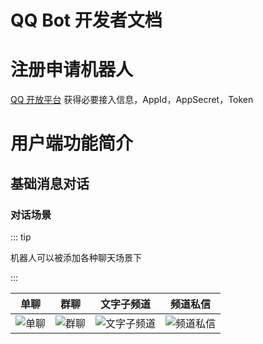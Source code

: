 
# **QQ Bot 开发者文档**

# 注册申请机器人

[QQ 开放平台](https://qqminiapp.cdn-go.cn/open-platform/5a0464bb/favicon.ico) 获得必要接入信息，AppId，AppSecret，Token

# 用户端功能简介

## 基础消息对话

### 对话场景

::: tip

机器人可以被添加各种聊天场景下

:::


| 单聊 | 群聊 | 文字子频道 | 频道私信 |
| --- | --- | --- | --- |
| <img :src="$withBotBase('/images/api-231017/chat-single.jpg')" alt="单聊"> | <img :src="$withBotBase('/images/api-231017/chat-group.jpg')" alt="群聊"> | <img :src="$withBotBase('/images/api-231017/chat-text-channel.jpg')" alt="文字子频道"> | <img :src="$withBotBase('/images/api-231017/chat-c2c.jpg')" alt="频道私信">|
